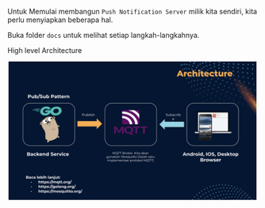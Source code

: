 Untuk Memulai membangun `Push Notification Server` milik kita sendiri, kita perlu menyiapkan beberapa hal.

Buka folder `docs` untuk melihat setiap langkah-langkahnya.

High level Architecture

<div align="center">

[<img src="https://raw.githubusercontent.com/musobarlab/push-server/master/docs/pn_arcihtecture.png" width="500">](https://github.com/musobarlab/push-server)
</div>